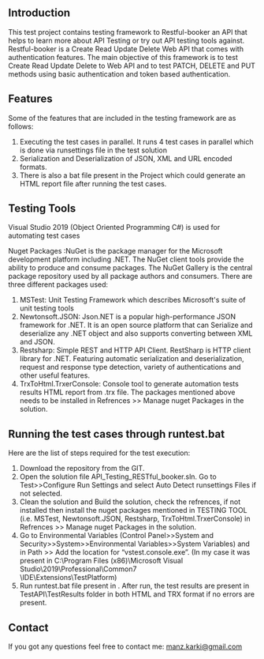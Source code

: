 ## Introduction
This test project contains testing framework to Restful-booker an API that helps to learn 
more about API Testing or try out API testing tools against. Restful-booker is a Create Read
Update Delete Web API that comes with authentication features. The main objective of this 
framework is to test Create Read Update Delete to Web API and to test PATCH, DELETE and PUT 
methods using basic authentication and token based authentication. 

## Features
Some of the features that are included in the testing framework are as follows:
1.	Executing the test cases in parallel. It runs 4 test cases in parallel which 
is done via runsettings file in the test solution
2.	Serialization and Deserialization of JSON, XML and URL encoded formats.
3.	There is also a bat file present in the Project which could generate an HTML 
report file after running the test cases.


## Testing Tools
Visual Studio 2019 (Object Oriented Programming C#) is used for automating test cases

Nuget Packages :NuGet is the package manager for the Microsoft development platform including .NET. 
The NuGet client tools provide the ability to produce and consume packages. The NuGet Gallery 
is the central package repository used by all package authors and consumers.
There are three different packages used:
1. MSTest:  Unit Testing Framework  which describes Microsoft's suite of unit testing tools
2. Newtonsoft.JSON: Json.NET is a popular high-performance JSON framework for .NET. It is an
 open source platform that can Serialize and deserialize any .NET object and also supports 
 converting between XML and JSON.
3. Restsharp: Simple REST and HTTP API Client. RestSharp is HTTP client library for .NET. 
Featuring automatic serialization and deserialization, request and response type detection,
variety of authentications and other useful features.
4. TrxToHtml.TrxerConsole: Console tool to generate automation tests results HTML report 
from .trx file.
The packages mentioned above needs to be installed in Refrences >> Manage nuget Packages in 
the solution.

## Running the test cases through runtest.bat
Here are the list of steps required for the test execution:
1. Download the repository from the GIT.
2. Open the solution file API_Testing_RESTful_booker.sln. Go to Test>>Configure Run Settings and select Auto Detect runsettings Files if not selected.
3. Clean the solution and Build the solution, check the refrences, if not installed then
install the nuget packages mentioned in TESTING TOOL (i.e. MSTest, Newtonsoft.JSON, Restsharp,
TrxToHtml.TrxerConsole) in Refrences >> Manage nuget Packages in the solution.
4. Go to Environmental Variables (Control Panel>>System and Security>>System>>Environmental 
Variables>>System Variables) and in Path >> Add the location for “vstest.console.exe”. 
(In my case it was present in C:\Program Files (x86)\Microsoft Visual Studio\2019\Professional\Common7\
\IDE\Extensions\TestPlatform)
5. Run runtest.bat file present in . After run, the test results are present 
in TestAPI\TestResults folder in both HTML and TRX format if no errors are present.

## Contact
If you got any questions feel free to contact me: manz.karki@gmail.com
